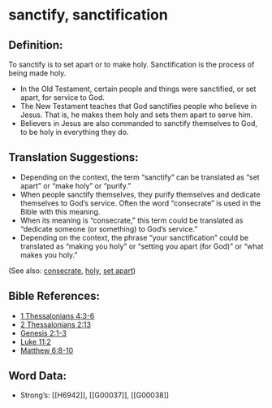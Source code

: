 # sanctify, sanctification

## Definition:

To sanctify is to set apart or to make holy. Sanctification is the process of being made holy.

* In the Old Testament, certain people and things were sanctified, or set apart, for service to God.
* The New Testament teaches that God sanctifies people who believe in Jesus. That is, he makes them holy and sets them apart to serve him.
* Believers in Jesus are also commanded to sanctify themselves to God, to be holy in everything they do.

## Translation Suggestions:

* Depending on the context, the term “sanctify” can be translated as “set apart” or “make holy” or “purify.”
* When people sanctify themselves, they purify themselves and dedicate themselves to God’s service. Often the word “consecrate” is used in the Bible with this meaning.
* When its meaning is “consecrate,” this term could be translated as “dedicate someone (or something) to God’s service.”
* Depending on the context, the phrase “your sanctification” could be translated as “making you holy” or “setting you apart (for God)” or “what makes you holy.”

(See also: [consecrate](../kt/consecrate.md), [holy](../kt/holy.md), [set apart](../kt/setapart.md))

## Bible References:

* [1 Thessalonians 4:3-6](rc://en/tn/help/1th/04/03)
* [2 Thessalonians 2:13](rc://en/tn/help/2th/02/13)
* [Genesis 2:1-3](rc://en/tn/help/gen/02/01)
* [Luke 11:2](rc://en/tn/help/luk/11/02)
* [Matthew 6:8-10](rc://en/tn/help/mat/06/08)

## Word Data:

* Strong’s: [[H6942]], [[G00037]], [[G00038]]
